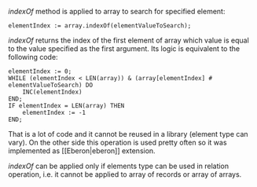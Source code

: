 *indexOf* method is applied to array to search for specified element:

    elementIndex := array.indexOf(elementValueToSearch);

*indexOf* returns the index of the first element of array which value is equal to the value specified as the first argument. Its logic is equivalent to the following code:

    elementIndex := 0;
    WHILE (elementIndex < LEN(array)) & (array[elementIndex] # elementValueToSearch) DO
        INC(elementIndex)
    END;
    IF elementIndex = LEN(array) THEN
        elementIndex := -1
    END;

That is a lot of code and it cannot be reused in a library (element type can vary). On the other side this operation is used pretty often so it was implemented as [[Eberon|eberon]] extension.

*indexOf* can be applied only if elements type can be used in relation operation, i.e. it cannot be applied to array of records or array of arrays.